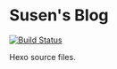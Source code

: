 # Susen's Blog

[![Build Status](https://travis-ci.org/susutou/blog.svg)](https://travis-ci.org/susutou/blog)

Hexo source files.

